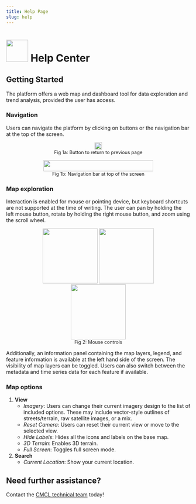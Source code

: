 ```yaml
---
title: Help Page
slug: help
---
```


<link rel="stylesheet" href="https://fonts.google.com/icons?icon.set=Material+Icons">

<h1><img src="/images/defaults/icons/twa.svg" width="60" height="60">&nbsp;Help Center</h1>

## Getting Started

The platform offers a web map and dashboard tool for data exploration and trend analysis, provided the user has access.

### Navigation

Users can navigate the platform by clicking on buttons or the navigation bar at the top of the screen.

<figure style="text-align:center;">
    <img src="/images/defaults/help/return.svg" width="20" height="20">
    <figcaption style="font-size:0.8rem">Fig 1a: Button to return to previous page</figcaption>
</figure>

<figure style="text-align:center;">
    <img src="/images/defaults/help/navbar.svg" width="300" height="30">
    <figcaption style="font-size:0.8rem">Fig 1b: Navigation bar at top of the screen</figcaption>
</figure>

### Map exploration

Interaction is enabled for mouse or pointing device, but keyboard shortcuts are not supported at the time of writing. The user can pan by holding the left mouse button, rotate by holding the right mouse button, and zoom using the scroll wheel.

<figure style="text-align: center;">
    <div>
        <img src="/images/defaults/help/pan.svg" width="150" height="150">
        <img src="/images/defaults/help/rotate.svg" width="150" height="150">
        <img src="/images/defaults/help/zoom.svg" width="150" height="150">
    </div>
    <figcaption style="font-size:0.8rem">Fig 2: Mouse controls</figcaption>
</figure>

Additionally, an information panel containing the map layers, legend, and feature information is available at the left hand side of the screen. The visibility of map layers can be toggled. Users can also switch between the metadata and time series data for each feature if available.

### Map options

1. **View**
   - _Imagery_: Users can change their current imagery design to the list of included options. These may include vector-style outlines of streets/terrain, raw satellite images, or a mix.
   - _Reset Camera_: Users can reset their current view or move to the selected view.
   - _Hide Labels_: Hides all the icons and labels on the base map.
   - _3D Terrain_: Enables 3D terrain.
   - _Full Screen_: Toggles full screen mode.
2. **Search**
   - _Current Location_: Show your current location.

## Need further assistance?

Contact the <a href="mailto:support@cmclinnovations.com">CMCL technical team</a> today!
